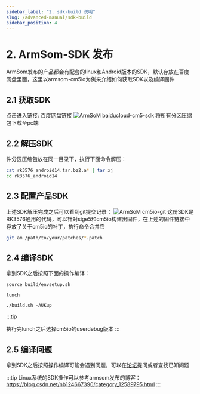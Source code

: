```yaml
---
sidebar_label: "2. sdk-build 说明"
slug: /advanced-manual/sdk-build
sidebar_position: 4
---
```


# 2. ArmSom-SDK 发布
ArmSom发布的产品都会有配套的linux和Android版本的SDK，默认存放在百度网盘里面，这里以armsom-cm5io为例来介绍如何获取SDK以及编译固件

## 2.1 获取SDK
点击进入链接: [百度网盘链接](https://pan.baidu.com/s/14qfAZM3QqgJPuFVjKRSBUw?pwd=arms )
![ArmSoM baiducloud-cm5-sdk](/img/general-tutorial/baiducloud-cm5-sdk.png)
将所有分区压缩包下载至pc端

## 2.2 解压SDK
件分区压缩包放在同一目录下，执行下面命令解压：
```bash
cat rk3576_android14.tar.bz2.a* | tar xj
cd rk3576_android14
```

## 2.3 配置产品SDK
上述SDK解压完成之后可以看到git提交记录：
![ArmSoM cm5io-git](/img/general-tutorial/cm5io-git.png)
这份SDK是RK3576通用的代码，可以针对sige5和cm5io构建出固件，在上述的固件链接中存放了关于cm5io的补丁，执行命令合并它
```bash
git am /path/to/your/patches/*.patch
```

## 2.4 编译SDK
拿到SDK之后按照下面的操作编译：

```
source build/envsetup.sh

lunch

./build.sh -AUKup
```

:::tip 

执行完lunch之后选择cm5io的userdebug版本
:::


## 2.5 编译问题
拿到SDK之后按照操作编译可能会遇到问题，可以在[论坛](https://forum.armsom.org/tag/sdk )提问或者查找已知问题


:::tip 
Linux系统的SDK操作可以参考armsom发布的博客：
https://blog.csdn.net/nb124667390/category_12589795.html
:::
